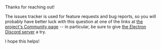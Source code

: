 Thanks for reaching out!

The issues tracker is used for feature requests and bug reports, so you will probably have better luck with this question at one of the links at [the project's Community page](https://www.electronjs.org/community) -- in particular, be sure to give [the Electron Discord server](https://discord.com/invite/electron) a try.

I hope this helps!
